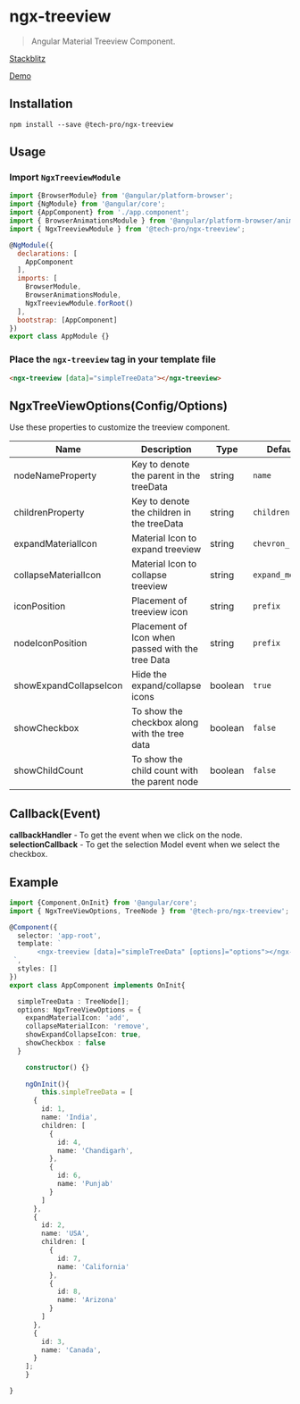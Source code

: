 # ngx-treeview
> Angular Material Treeview Component. 

[Stackblitz](https://stackblitz.com/edit/angular-ivy-gbgatx)

[Demo](https://angular-ivy-gbgatx.stackblitz.io)

## Installation
    npm install --save @tech-pro/ngx-treeview

## Usage

### Import `NgxTreeviewModule`

```javascript
import {BrowserModule} from '@angular/platform-browser';
import {NgModule} from '@angular/core';
import {AppComponent} from './app.component';
import { BrowserAnimationsModule } from '@angular/platform-browser/animations';
import { NgxTreeviewModule } from '@tech-pro/ngx-treeview';

@NgModule({
  declarations: [
    AppComponent
  ],
  imports: [
    BrowserModule,
    BrowserAnimationsModule,
    NgxTreeviewModule.forRoot()
  ],
  bootstrap: [AppComponent]
})
export class AppModule {}
```

### Place the `ngx-treeview` tag in your template file

```html
<ngx-treeview [data]="simpleTreeData"></ngx-treeview>
```


## NgxTreeViewOptions(Config/Options)

Use these properties to customize the treeview component.

| Name | Description | Type | Default | Optional |
| --- | --- | --- | --- | --- |
| nodeNameProperty | Key to denote the parent in the treeData | string | `name` | true |
| childrenProperty | Key to denote the children in the treeData | string | `children` | true |
| expandMaterialIcon  | Material Icon to expand treeview | string | `chevron_right` | true |
| collapseMaterialIcon | Material Icon to collapse treeview | string | `expand_more` | true |
| iconPosition | Placement of treeview icon | string | `prefix` | true |
| nodeIconPosition | Placement of Icon when passed with the tree Data | string | `prefix` | true |
| showExpandCollapseIcon | Hide the expand/collapse icons | boolean | `true` | true |
| showCheckbox | To show the checkbox along with the tree data | boolean | `false` | true |
| showChildCount | To show the child count with the parent node | boolean | `false` | true |

## Callback(Event)

**callbackHandler** - To get the event when we click on the node.
**selectionCallback** - To get the selection Model event when we select the checkbox.


## Example
```typescript
import {Component,OnInit} from '@angular/core';
import { NgxTreeViewOptions, TreeNode } from '@tech-pro/ngx-treeview';

@Component({
  selector: 'app-root',
  template: `
       <ngx-treeview [data]="simpleTreeData" [options]="options"></ngx-treeview>
 `,
  styles: []
})
export class AppComponent implements OnInit{

  simpleTreeData : TreeNode[];
  options: NgxTreeViewOptions = {
    expandMaterialIcon: 'add',
    collapseMaterialIcon: 'remove',
    showExpandCollapseIcon: true,
    showCheckbox : false
  }

    constructor() {}
    
    ngOnInit(){
        this.simpleTreeData = [
      {
        id: 1,
        name: 'India',
        children: [
          {
            id: 4,
            name: 'Chandigarh',
          },
          {
            id: 6,
            name: 'Punjab'
          }
        ]
      },
      {
        id: 2,
        name: 'USA',
        children: [
          {
            id: 7,
            name: 'California'
          },
          {
            id: 8,
            name: 'Arizona'
          }
        ]
      },
      {
        id: 3,
        name: 'Canada',
      }
    ];
    }

}
```